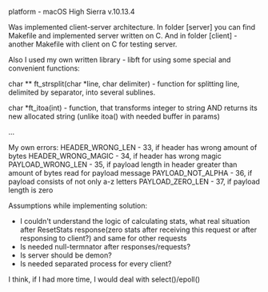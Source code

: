 platform - macOS High Sierra v.10.13.4

Was implemented client-server architecture.
In folder [server] you can find Makefile and implemented server written on C. 
And in folder [client] - another Makefile with client on C for testing server.

Also I used my own written library - libft for using some special and convenient functions:

char ** ft_strsplit(char *line, char delimiter) - function for splitting line,
delimited by separator, into several sublines.

char *ft_itoa(int) - function, that transforms integer to string
AND returns its new allocated string (unlike itoa() with needed buffer in params)

...

My own errors:
HEADER_WRONG_LEN - 33, if header has wrong amount of bytes
HEADER_WRONG_MAGIC - 34, if header has wrong magic
PAYLOAD_WRONG_LEN - 35, if payload length in header greater than amount of bytes read for payload message
PAYLOAD_NOT_ALPHA - 36, if payload consists of not only a-z letters
PAYLOAD_ZERO_LEN - 37, if payload length is zero

Assumptions while implementing solution:
- I couldn't understand the logic of calculating stats,
what real situation after ResetStats response(zero stats after receiving
this request or after responsing to client?)
and same for other requests
- Is needed null-termnator after responses/requests?
- Is server should be demon?
- Is needed separated process for every client?

I think, if I had more time, I would deal with select()/epoll()

